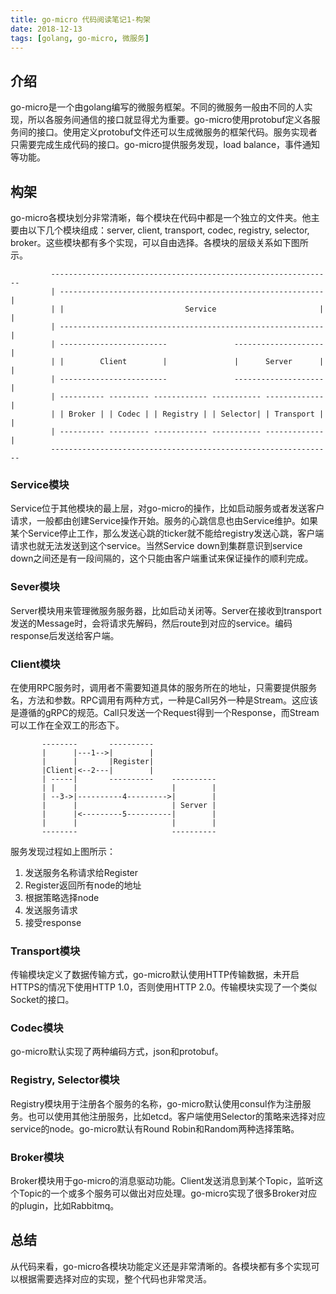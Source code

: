 ```yaml
---
title: go-micro 代码阅读笔记1-构架
date: 2018-12-13
tags: [golang, go-micro, 微服务]
---
```


## 介绍

go-micro是一个由golang编写的微服务框架。不同的微服务一般由不同的人实现，所以各服务间通信的接口就显得尤为重要。go-micro使用protobuf定义各服务间的接口。使用定义protobuf文件还可以生成微服务的框架代码。服务实现者只需要完成生成代码的接口。go-micro提供服务发现，load balance，事件通知等功能。

## 构架

go-micro各模块划分非常清晰，每个模块在代码中都是一个独立的文件夹。他主要由以下几个模块组成：server, client, transport, codec, registry, selector, broker。这些模块都有多个实现，可以自由选择。各模块的层级关系如下图所示。

```
         ---------------------------------------------------------------
         | ----------------------------------------------------------- |
         | |                           Service                       | |
         | ----------------------------------------------------------- |
         | ------------------------               -------------------- |
         | |        Client        |               |      Server      | |
         | ------------------------               -------------------- |
         | ---------- --------- ------------ ----------- ------------- |
         | | Broker | | Codec | | Registry | | Selector| | Transport | |
         | ---------- --------- ------------ ----------- ------------- |
         ---------------------------------------------------------------
```

### Service模块

Service位于其他模块的最上层，对go-micro的操作，比如启动服务或者发送客户请求，一般都由创建Service操作开始。服务的心跳信息也由Service维护。如果某个Service停止工作，那么发送心跳的ticker就不能给registry发送心跳，客户端请求也就无法发送到这个service。当然Service down到集群意识到service down之间还是有一段间隔的，这个只能由客户端重试来保证操作的顺利完成。

### Sever模块

Server模块用来管理微服务服务器，比如启动关闭等。Server在接收到transport发送的Message时，会将请求先解码，然后route到对应的service。编码response后发送给客户端。

### Client模块

在使用RPC服务时，调用者不需要知道具体的服务所在的地址，只需要提供服务名，方法和参数。RPC调用有两种方式，一种是Call另外一种是Stream。这应该是遵循的gRPC的规范。Call只发送一个Request得到一个Response，而Stream可以工作在全双工的形态下。

```
       --------       ----------
       |      |---1-->|        | 
       |      |       |Register| 
       |Client|<--2---|        |
       | -----|       ----------    ----------
       | |    |                     |        |
       | --3->|----------4--------->|        |
       |      |                     | Server |
       |      |<---------5----------|        |
       |      |                     |        |
       --------                     ----------
```

服务发现过程如上图所示：
1. 发送服务名称请求给Register
2. Register返回所有node的地址
3. 根据策略选择node
4. 发送服务请求
5. 接受response

### Transport模块

传输模块定义了数据传输方式，go-micro默认使用HTTP传输数据，未开启HTTPS的情况下使用HTTP 1.0，否则使用HTTP 2.0。传输模块实现了一个类似Socket的接口。

### Codec模块

go-micro默认实现了两种编码方式，json和protobuf。

### Registry, Selector模块

Registry模块用于注册各个服务的名称，go-micro默认使用consul作为注册服务。也可以使用其他注册服务，比如etcd。客户端使用Selector的策略来选择对应service的node。go-micro默认有Round Robin和Random两种选择策略。

### Broker模块

Broker模块用于go-micro的消息驱动功能。Client发送消息到某个Topic，监听这个Topic的一个或多个服务可以做出对应处理。go-micro实现了很多Broker对应的plugin，比如Rabbitmq。

## 总结

从代码来看，go-micro各模块功能定义还是非常清晰的。各模块都有多个实现可以根据需要选择对应的实现，整个代码也非常灵活。
